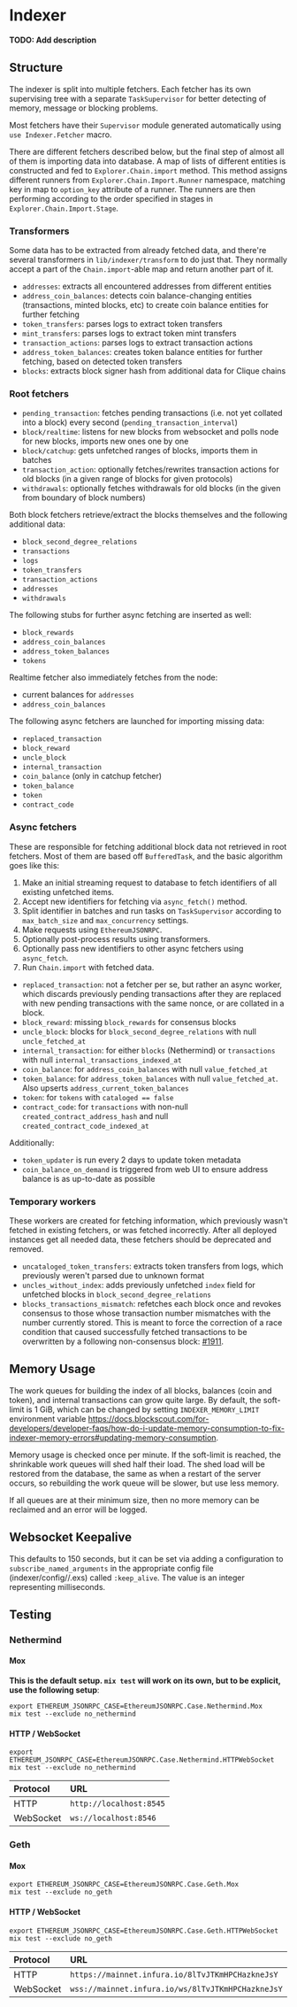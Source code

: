 # Indexer

**TODO: Add description**

## Structure

The indexer is split into multiple fetchers. Each fetcher has its own supervising tree with a separate `TaskSupervisor` for better detecting of memory, message or blocking problems.

Most fetchers have their `Supervisor` module generated automatically using `use Indexer.Fetcher` macro.

There are different fetchers described below, but the final step of almost all of them is importing data into database.
A map of lists of different entities is constructed and fed to `Explorer.Chain.import` method.
This method assigns different runners from `Explorer.Chain.Import.Runner` namespace, matching key in map to `option_key` attribute of a runner.
The runners are then performing according to the order specified in stages in `Explorer.Chain.Import.Stage`.

### Transformers

Some data has to be extracted from already fetched data, and there're several transformers in `lib/indexer/transform` to do just that. They normally accept a part of the `Chain.import`-able map and return another part of it.

- `addresses`: extracts all encountered addresses from different entities
- `address_coin_balances`: detects coin balance-changing entities (transactions, minted blocks, etc) to create coin balance entities for further fetching
- `token_transfers`: parses logs to extract token transfers
- `mint_transfers`: parses logs to extract token mint transfers
- `transaction_actions`: parses logs to extract transaction actions
- `address_token_balances`: creates token balance entities for further fetching, based on detected token transfers
- `blocks`: extracts block signer hash from additional data for Clique chains

### Root fetchers

- `pending_transaction`: fetches pending transactions (i.e. not yet collated into a block) every second (`pending_transaction_interval`)
- `block/realtime`: listens for new blocks from websocket and polls node for new blocks, imports new ones one by one
- `block/catchup`: gets unfetched ranges of blocks, imports them in batches
- `transaction_action`: optionally fetches/rewrites transaction actions for old blocks (in a given range of blocks for given protocols)
- `withdrawals`: optionally fetches withdrawals for old blocks (in the given from boundary of block numbers)

Both block fetchers retrieve/extract the blocks themselves and the following additional data:

- `block_second_degree_relations`
- `transactions`
- `logs`
- `token_transfers`
- `transaction_actions`
- `addresses`
- `withdrawals`

The following stubs for further async fetching are inserted as well:

- `block_rewards`
- `address_coin_balances`
- `address_token_balances`
- `tokens`

Realtime fetcher also immediately fetches from the node:

- current balances for `addresses`
- `address_coin_balances`

The following async fetchers are launched for importing missing data:

- `replaced_transaction`
- `block_reward`
- `uncle_block`
- `internal_transaction`
- `coin_balance` (only in catchup fetcher)
- `token_balance`
- `token`
- `contract_code`

### Async fetchers

These are responsible for fetching additional block data not retrieved in root fetchers.
Most of them are based off `BufferedTask`, and the basic algorithm goes like this:

1. Make an initial streaming request to database to fetch identifiers of all existing unfetched items.
2. Accept new identifiers for fetching via `async_fetch()` method.
3. Split identifier in batches and run tasks on `TaskSupervisor` according to `max_batch_size` and `max_concurrency` settings.
4. Make requests using `EthereumJSONRPC`.
5. Optionally post-process results using transformers.
6. Optionally pass new identifiers to other async fetchers using `async_fetch`.
7. Run `Chain.import` with fetched data.

- `replaced_transaction`: not a fetcher per se, but rather an async worker, which discards previously pending transactions after they are replaced with new pending transactions with the same nonce, or are collated in a block.
- `block_reward`: missing `block_rewards` for consensus blocks
- `uncle_block`: blocks for `block_second_degree_relations` with null `uncle_fetched_at`
- `internal_transaction`: for either `blocks` (Nethermind) or `transactions` with null `internal_transactions_indexed_at`
- `coin_balance`: for `address_coin_balances` with null `value_fetched_at`
- `token_balance`: for `address_token_balances` with null `value_fetched_at`. Also upserts `address_current_token_balances`
- `token`: for `tokens` with `cataloged == false`
- `contract_code`: for `transactions` with non-null `created_contract_address_hash` and null `created_contract_code_indexed_at`

Additionally:

- `token_updater` is run every 2 days to update token metadata
- `coin_balance_on_demand` is triggered from web UI to ensure address balance is as up-to-date as possible

### Temporary workers

These workers are created for fetching information, which previously wasn't fetched in existing fetchers, or was fetched incorrectly.
After all deployed instances get all needed data, these fetchers should be deprecated and removed.

- `uncataloged_token_transfers`: extracts token transfers from logs, which previously weren't parsed due to unknown format
- `uncles_without_index`: adds previously unfetched `index` field for unfetched blocks in `block_second_degree_relations`
- `blocks_transactions_mismatch`: refetches each block once and revokes consensus to those whose transaction number mismatches with the number currently stored. This is meant to force the correction of a race condition that caused successfully fetched transactions to be overwritten by a following non-consensus block: [#1911](https://gitlab.com/go-volary/volary-opera/issues/1911).

## Memory Usage

The work queues for building the index of all blocks, balances (coin and token), and internal transactions can grow quite large.   By default, the soft-limit is 1 GiB, which can be changed by setting `INDEXER_MEMORY_LIMIT` environment variable https://docs.blockscout.com/for-developers/developer-faqs/how-do-i-update-memory-consumption-to-fix-indexer-memory-errors#updating-memory-consumption.

Memory usage is checked once per minute.  If the soft-limit is reached, the shrinkable work queues will shed half their load.  The shed load will be restored from the database, the same as when a restart of the server occurs, so rebuilding the work queue will be slower, but use less memory.

If all queues are at their minimum size, then no more memory can be reclaimed and an error will be logged.

## Websocket Keepalive

This defaults to 150 seconds, but it can be set via adding a configuration to `subscribe_named_arguments` in the appropriate config file (indexer/config/<env>/<variant>.exs) called `:keep_alive`. The value is an integer representing milliseconds.

## Testing

### Nethermind

#### Mox

**This is the default setup.  `mix test` will work on its own, but to be explicit, use the following setup**:

```shell
export ETHEREUM_JSONRPC_CASE=EthereumJSONRPC.Case.Nethermind.Mox
mix test --exclude no_nethermind
```

#### HTTP / WebSocket

```shell
export ETHEREUM_JSONRPC_CASE=EthereumJSONRPC.Case.Nethermind.HTTPWebSocket
mix test --exclude no_nethermind
```

| Protocol  | URL                                |
|:----------|:-----------------------------------|
| HTTP      | `http://localhost:8545`  |
| WebSocket | `ws://localhost:8546`    |

### Geth

#### Mox

```shell
export ETHEREUM_JSONRPC_CASE=EthereumJSONRPC.Case.Geth.Mox
mix test --exclude no_geth
```

#### HTTP / WebSocket

```shell
export ETHEREUM_JSONRPC_CASE=EthereumJSONRPC.Case.Geth.HTTPWebSocket
mix test --exclude no_geth
```

| Protocol  | URL                                               |
|:----------|:--------------------------------------------------|
| HTTP      | `https://mainnet.infura.io/8lTvJTKmHPCHazkneJsY`  |
| WebSocket | `wss://mainnet.infura.io/ws/8lTvJTKmHPCHazkneJsY` |
